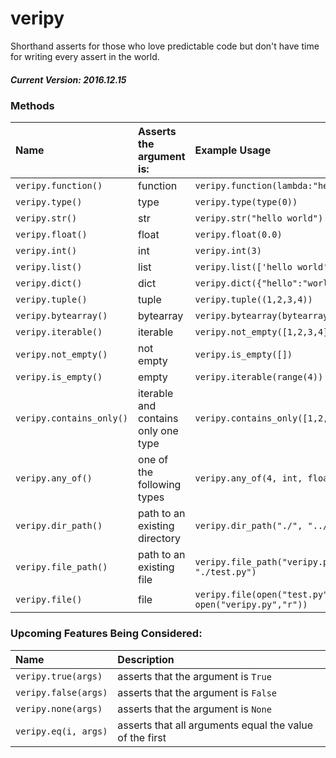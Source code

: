 # veripy
Shorthand asserts for those who love predictable code but don't have time for writing every assert in the world.

##### Current Version: 2016.12.15

### Methods

| Name | Asserts the argument is: | Example Usage |
| :--- | :--- | :--- |
| `veripy.function()` | function | `veripy.function(lambda:"hello")` |
| `veripy.type()` | type | `veripy.type(type(0))` |
| `veripy.str()` | str | `veripy.str("hello world")` |
| `veripy.float()` | float | `veripy.float(0.0)` |
| `veripy.int()` | int | `veripy.int(3)` |
| `veripy.list()` | list | `veripy.list(['hello world'])` |
| `veripy.dict()` | dict | `veripy.dict({"hello":"world"})` |
| `veripy.tuple()` | tuple | `veripy.tuple((1,2,3,4))` |
| `veripy.bytearray()` | bytearray | `veripy.bytearray(bytearray("hello"))` |
| `veripy.iterable()` | iterable | `veripy.not_empty([1,2,3,4])` |
| `veripy.not_empty()` | not empty | `veripy.is_empty([])` |
| `veripy.is_empty()` | empty | `veripy.iterable(range(4))` |
| `veripy.contains_only()` | iterable and contains only one type | `veripy.contains_only([1,2,3,4], int)` |
| `veripy.any_of()` | one of the following types | `veripy.any_of(4, int, float)` |
| `veripy.dir_path()` | path to an existing directory | `veripy.dir_path("./", "../")` |
| `veripy.file_path()` | path to an existing file | `veripy.file_path("veripy.py", "./test.py")` |
| `veripy.file()` | file | `veripy.file(open("test.py","r"), open("veripy.py","r"))` |

### Upcoming Features Being Considered:

| Name | Description |
| :--- | :--- |
| `veripy.true(args)` | asserts that the argument is `True` |
| `veripy.false(args)` | asserts that the argument is `False` |
| `veripy.none(args)` | asserts that the argument is `None` |
| `veripy.eq(i, args)` | asserts that all arguments equal the value of the first |
